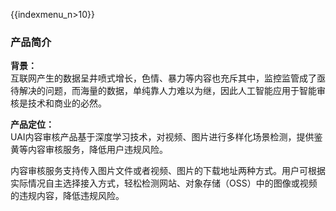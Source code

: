 {{indexmenu_n>10}}

### 产品简介

**背景：**  
互联网产生的数据呈井喷式增长，色情、暴力等内容也充斥其中，监控监管成了亟待解决的问题，而海量的数据，单纯靠人力难以为继，因此人工智能应用于智能审核是技术和商业的必然。

**产品定位：**  
UAI内容审核产品基于深度学习技术，对视频、图片进行多样化场景检测，提供鉴黄等内容审核服务，降低用户违规风险。

内容审核服务支持传入图片文件或者视频、图片的下载地址两种方式。用户可根据实际情况自主选择接入方式，轻松检测网站、对象存储（OSS）中的图像或视频的违规内容，降低违规风险。
